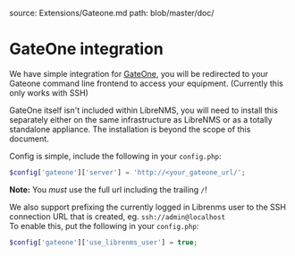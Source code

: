 source: Extensions/Gateone.md
path: blob/master/doc/
# GateOne integration

We have simple integration for [GateOne](https://github.com/liftoff/GateOne), you will be redirected to your Gateone command line frontend to access your equipment. (Currently this only works with SSH)

GateOne itself isn't included within LibreNMS, you will need to install this separately either on the same infrastructure as LibreNMS or as a totally
standalone appliance. The installation is beyond the scope of this document.

Config is simple, include the following in your `config.php`:

```php
$config['gateone']['server'] = 'http://<your_gateone_url/';
```
**Note:** You *must* use the full url including the trailing `/`!

We also support prefixing the currently logged in Librenms user to the SSH connection URL that is created, eg. `ssh://admin@localhost`\
To enable this, put the following in your `config.php`:
```php
$config['gateone']['use_librenms_user'] = true;
```
